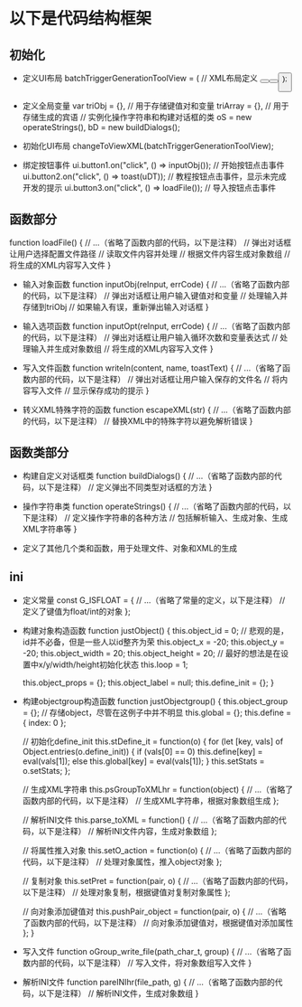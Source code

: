 # 以下是代码结构框架

## 初始化
- 定义UI布局
batchTriggerGenerationToolView = ( // XML布局定义
    <horizontal id="bTGTView" gravity="center" h="*">
        <button id="button3" text="导入"/>
        <button id="button1" text="开始"/>
        <button id="button2" text="教程"/>
    </horizontal>
);

- 定义全局变量
var triObj = {}, // 用于存储键值对和变量
    triArray = {}, // 用于存储生成的宾语
    // 实例化操作字符串和构建对话框的类
    oS = new operateStrings(),
    bD = new buildDialogs();

- 初始化UI布局
changeToViewXML(batchTriggerGenerationToolView);

- 绑定按钮事件
ui.button1.on("click", () => inputObj()); // 开始按钮点击事件
ui.button2.on("click", () => toast(uDT)); // 教程按钮点击事件，显示未完成开发的提示
ui.button3.on("click", () => loadFile()); // 导入按钮点击事件

## 函数部分
function loadFile() {
    // ...（省略了函数内部的代码，以下是注释）
    // 弹出对话框让用户选择配置文件路径
    // 读取文件内容并处理
    // 根据文件内容生成对象数组
    // 将生成的XML内容写入文件
}

- 输入对象函数
function inputObj(reInput, errCode) {
    // ...（省略了函数内部的代码，以下是注释）
    // 弹出对话框让用户输入键值对和变量
    // 处理输入并存储到triObj
    // 如果输入有误，重新弹出输入对话框
}

- 输入选项函数
function inputOpt(reInput, errCode) {
    // ...（省略了函数内部的代码，以下是注释）
    // 弹出对话框让用户输入循环次数和变量表达式
    // 处理输入并生成对象数组
    // 将生成的XML内容写入文件
}

- 写入文件函数
function writeIn(content, name, toastText) {
    // ...（省略了函数内部的代码，以下是注释）
    // 弹出对话框让用户输入保存的文件名
    // 将内容写入文件
    // 显示保存成功的提示
}

- 转义XML特殊字符的函数
function escapeXML(str) {
    // ...（省略了函数内部的代码，以下是注释）
    // 替换XML中的特殊字符以避免解析错误
}

## 函数类部分

- 构建自定义对话框类
function buildDialogs() {
    // ...（省略了函数内部的代码，以下是注释）
    // 定义弹出不同类型对话框的方法
}

- 操作字符串类
function operateStrings() {
    // ...（省略了函数内部的代码，以下是注释）
    // 定义操作字符串的各种方法
    // 包括解析输入、生成对象、生成XML字符串等
}

- 定义了其他几个类和函数，用于处理文件、对象和XML的生成

## ini

- 定义常量
const G_ISFLOAT = {
    // ...（省略了常量的定义，以下是注释）
    // 定义了键值为float/int的对象
};

- 构建对象构造函数
function justObject() {
    this.object_id = 0; // 悲观的是，id并不必备，但是一些人以id整齐为荣
    this.object_x = -20;
    this.object_y = -20;
    this.object_width = 20;
    this.object_height = 20; // 最好的想法是在设置中x/y/width/height初始化状态
    this.loop = 1;

    this.object_props = {};
    this.object_label = null;
    this.define_init = {};
}

- 构建objectgroup构造函数
function justObjectgroup() {
    this.object_group = {}; // 存储object，尽管在这例子中并不明显
    this.global = {};
    this.define = {
        index: 0
    };

    // 初始化define_init
    this.stDefine_it = function(o) {
        for (let [key, vals] of Object.entries(o.define_init)) {
            if (vals[0] == 0) this.define[key] = eval(vals[1]);
            else this.global[key] = eval(vals[1]);
        }
        this.setStats = o.setStats;
    };

    // 生成XML字符串
    this.psGroupToXMLhr = function(object) {
        // ...（省略了函数内部的代码，以下是注释）
        // 生成XML字符串，根据对象数组生成
    };

    // 解析INI文件
    this.parse_toXML = function() {
        // ...（省略了函数内部的代码，以下是注释）
        // 解析INI文件内容，生成对象数组
    };

    // 将属性推入对象
    this.setO_action = function(o) {
        // ...（省略了函数内部的代码，以下是注释）
        // 处理对象属性，推入object对象
    };

    // 复制对象
    this.setPret = function(pair, o) {
        // ...（省略了函数内部的代码，以下是注释）
        // 处理对象复制，根据键值对复制对象属性
    };

    // 向对象添加键值对
    this.pushPair_object = function(pair, o) {
        // ...（省略了函数内部的代码，以下是注释）
        // 向对象添加键值对，根据键值对添加属性
    };
}

- 写入文件
function oGroup_write_file(path_char_t, group) {
    // ...（省略了函数内部的代码，以下是注释）
    // 写入文件，将对象数组写入文件
}

- 解析INI文件
function pareINIhr(file_path, g) {
    // ...（省略了函数内部的代码，以下是注释）
    // 解析INI文件，生成对象数组
}